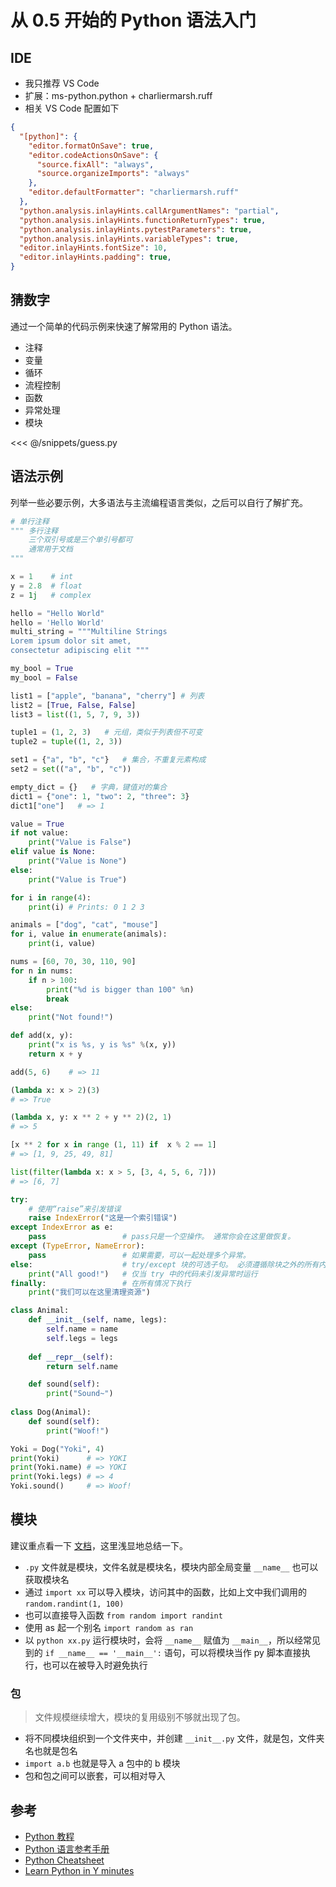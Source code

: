# 从 0.5 开始的 Python 语法入门

## IDE

- 我只推荐 VS Code
- 扩展：ms-python.python + charliermarsh.ruff
- 相关 VS Code 配置如下

```json
{
  "[python]": {
    "editor.formatOnSave": true,
    "editor.codeActionsOnSave": {
      "source.fixAll": "always",
      "source.organizeImports": "always"
    },
    "editor.defaultFormatter": "charliermarsh.ruff"
  },
  "python.analysis.inlayHints.callArgumentNames": "partial",
  "python.analysis.inlayHints.functionReturnTypes": true,
  "python.analysis.inlayHints.pytestParameters": true,
  "python.analysis.inlayHints.variableTypes": true,
  "editor.inlayHints.fontSize": 10,
  "editor.inlayHints.padding": true,
}
```


## 猜数字

通过一个简单的代码示例来快速了解常用的 Python 语法。

- 注释
- 变量
- 循环
- 流程控制
- 函数
- 异常处理
- 模块

<<< @/snippets/guess.py


## 语法示例

列举一些必要示例，大多语法与主流编程语言类似，之后可以自行了解扩充。

```py
# 单行注释
""" 多行注释
    三个双引号或是三个单引号都可
    通常用于文档
"""
```

```py
x = 1    # int
y = 2.8  # float
z = 1j   # complex

hello = "Hello World"
hello = 'Hello World'
multi_string = """Multiline Strings
Lorem ipsum dolor sit amet,
consectetur adipiscing elit """

my_bool = True 
my_bool = False

list1 = ["apple", "banana", "cherry"] # 列表
list2 = [True, False, False]
list3 = list((1, 5, 7, 9, 3))

tuple1 = (1, 2, 3)   # 元组，类似于列表但不可变
tuple2 = tuple((1, 2, 3))

set1 = {"a", "b", "c"}   # 集合，不重复元素构成
set2 = set(("a", "b", "c"))

empty_dict = {}   # 字典，键值对的集合
dict1 = {"one": 1, "two": 2, "three": 3}
dict1["one"]   # => 1
```


```py
value = True
if not value:
    print("Value is False")
elif value is None:
    print("Value is None")
else:
    print("Value is True")
```

```py
for i in range(4):
    print(i) # Prints: 0 1 2 3
```

```py
animals = ["dog", "cat", "mouse"]
for i, value in enumerate(animals):
    print(i, value)
```

```py
nums = [60, 70, 30, 110, 90]
for n in nums:
    if n > 100:
        print("%d is bigger than 100" %n)
        break
else:
    print("Not found!")
```

```py
def add(x, y):
    print("x is %s, y is %s" %(x, y))
    return x + y

add(5, 6)    # => 11
```

```py
(lambda x: x > 2)(3)
# => True

(lambda x, y: x ** 2 + y ** 2)(2, 1)
# => 5

[x ** 2 for x in range (1, 11) if  x % 2 == 1]
# => [1, 9, 25, 49, 81]

list(filter(lambda x: x > 5, [3, 4, 5, 6, 7]))
# => [6, 7]
```

```py
try:
    # 使用“raise”来引发错误
    raise IndexError("这是一个索引错误")
except IndexError as e:
    pass                 # pass只是一个空操作。 通常你会在这里做恢复。
except (TypeError, NameError):
    pass                 # 如果需要，可以一起处理多个异常。
else:                    # try/except 块的可选子句。 必须遵循除块之外的所有内容
    print("All good!")   # 仅当 try 中的代码未引发异常时运行
finally:                 # 在所有情况下执行
    print("我们可以在这里清理资源")
```

```py
class Animal: 
    def __init__(self, name, legs):
        self.name = name
        self.legs = legs
    
    def __repr__(self):
        return self.name

    def sound(self):
        print("Sound~")
        
class Dog(Animal):
    def sound(self):
        print("Woof!")

Yoki = Dog("Yoki", 4)
print(Yoki)      # => YOKI
print(Yoki.name) # => YOKI
print(Yoki.legs) # => 4
Yoki.sound()     # => Woof!
```


## 模块

建议重点看一下 [文档](https://docs.python.org/zh-cn/3/tutorial/modules.html)，这里浅显地总结一下。

- `.py` 文件就是模块，文件名就是模块名，模块内部全局变量 `__name__` 也可以获取模块名
- 通过 `import xx` 可以导入模块，访问其中的函数，比如上文中我们调用的 `random.randint(1, 100)`
- 也可以直接导入函数 `from random import randint`
- 使用 as 起一个别名 `import random as ran`
- 以 `python xx.py` 运行模块时，会将 `__name__` 赋值为 `__main__`，所以经常见到的 `if __name__ == '__main__':` 语句，可以将模块当作 py 脚本直接执行，也可以在被导入时避免执行

### 包

> 文件规模继续增大，模块的复用级别不够就出现了包。

- 将不同模块组织到一个文件夹中，并创建 `__init__.py` 文件，就是包，文件夹名也就是包名
- `import a.b` 也就是导入 a 包中的 b 模块
- 包和包之间可以嵌套，可以相对导入

## 参考

- [Python 教程](https://docs.python.org/zh-cn/3/tutorial/index.html)
- [Python 语言参考手册](https://docs.python.org/zh-cn/3/reference/index.html)
- [Python Cheatsheet](https://quickref.me/python.html)
- [Learn Python in Y minutes](https://learnxinyminutes.com/docs/python/)
